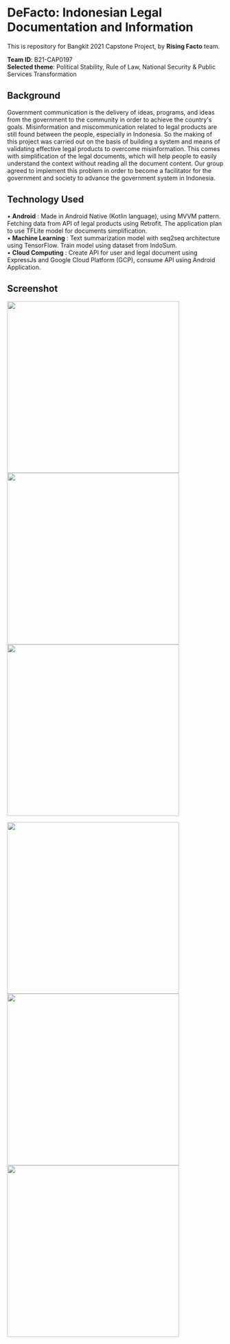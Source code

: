 # DeFacto: Indonesian Legal Documentation and Information

This is repository for Bangkit 2021 Capstone Project, by <b>Rising Facto</b> team.<br>

<b>Team ID</b>: B21-CAP0197<br>
<b>Selected theme</b>: Political Stability, Rule of Law, National Security & Public Services Transformation<br>

<h2>Background</h2>
Government communication is the delivery of ideas, programs, and ideas from the government to the community in order to achieve the country's goals. Misinformation and miscommunication related to legal products are still found between the people, especially in Indonesia. So the making of this project was carried out on the basis of building a system and means of validating effective legal products to overcome misinformation. This comes with simplification of the legal documents, which will help people to easily understand the context without reading all the document content. Our group agreed to implement this problem in order to become a facilitator for the government and society to advance the government system in Indonesia.

<h2>Technology Used</h2>
• <b>Android</b> : Made in Android Native (Kotlin language), using MVVM pattern. Fetching data from API of legal products using Retrofit. The application plan to use TFLite model for documents simplification.<br>
• <b>Machine Learning</b> : Text summarization model with seq2seq architecture using TensorFlow. Train model using dataset from IndoSum.<br>
• <b>Cloud Computing</b> : Create API for user and legal document using ExpressJs and Google Cloud Platform (GCP), consume API using Android Application.<br>

<h2>Screenshot</h2>

<img src="https://user-images.githubusercontent.com/49118104/127185213-d24e9be3-9dda-4cef-9982-3ebe60f2e444.png" height=400> <img src="https://user-images.githubusercontent.com/49118104/127185063-cbbaecf5-2bcb-4e88-9dae-1d9968dd6b6b.png" height=400> <img src="https://user-images.githubusercontent.com/49118104/127185504-6de7e7bd-ade0-4d36-8b91-1212d62d9ed6.png" height=400>

<img src="https://user-images.githubusercontent.com/49118104/127185584-291eac86-4635-4584-8c6a-4554aa0fa749.png" height=400> <img src="https://user-images.githubusercontent.com/49118104/127185843-0fc2c19d-8e86-45d5-b7d3-def074b84fbb.png" height=400> <img src="https://user-images.githubusercontent.com/49118104/127186513-bffa4ade-f74c-4811-9c18-0686cff8992c.png" height=400>
